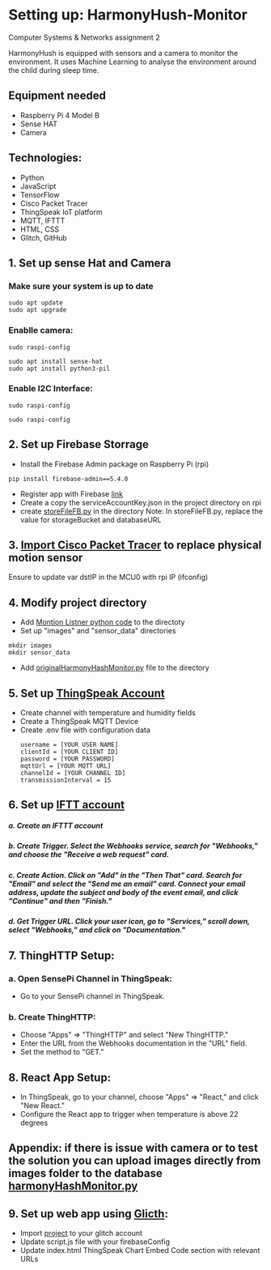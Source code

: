 # Setting up: HarmonyHush-Monitor 
Computer Systems &amp; Networks assignment 2

<p>HarmonyHush is equipped with sensors and a camera to monitor the environment. It uses Machine Learning to analyse the environment around the child during sleep time.</p>

## Equipment needed
- Raspberry Pi 4 Model B
- Sense HAT
- Camera

## Technologies:
- Python
- JavaScript
- TensorFlow
- Cisco Packet Tracer
- ThingSpeak IoT platform
- MQTT, IFTTT
- HTML, CSS
- Glitch, GitHub

## 1. Set up sense Hat and Camera
### Make sure your system is up to date 
```
sudo apt update
sudo apt upgrade
```

### Enablle camera:
```
sudo raspi-config

sudo apt install sense-hat
sudo apt install python3-pil
```
### Enable I2C Interface:
```
sudo raspi-config

sudo raspi-config
```

## 2. Set up Firebase Storrage

- Install the Firebase Admin package on Raspberry Pi (rpi)
```
pip install firebase-admin==5.4.0
```
- Register app with Firebase [link](https://firebase.google.com/docs/web/setup)
- Create a copy the serviceAccountKey.json in the project directory on rpi
- create [storeFileFB.py](https://github.com/Ruslan-Zhabskyi/HarmonyHush-Monitor/blob/main/storeFileFB.py) in the directory
Note: In storeFileFB.py, replace the value for storageBucket and databaseURL

## 3. [Import Cisco Packet Tracer](https://github.com/Ruslan-Zhabskyi/HarmonyHush-Monitor/blob/main/motion_detector.pkt) to replace physical motion sensor
Ensure to update var dstIP in the MCU0 with rpi IP (ifconfig)

## 4. Modify project directory
- Add [Montion Listner python code](https://github.com/Ruslan-Zhabskyi/HarmonyHush-Monitor/blob/main/udpMotionListner.py) to the directoty
- Set up "images" and "sensor_data" directories
```
mkdir images
mkdir sensor_data
```
- Add [originalHarmonyHashMonitor.py](https://github.com/Ruslan-Zhabskyi/HarmonyHush-Monitor/blob/main/originalHarmonyHashMonitor.py) file to the directory

## 5. Set up [ThingSpeak Account](https://thingspeak.com/)
- Create channel with temperature and humidity fields
- Create a ThingSpeak MQTT Device
- Create .env file with configuration data
  ```
  username = [YOUR USER NAME]
  clientId = [YOUR CLIENT ID]
  password = [YOUR PASSWORD]
  mqttUrl = [YOUR MQTT URL]
  channelId = [YOUR CHANNEL ID]
  transmissionInterval = 15
  ```
 ## 6. Set up [IFTT account](https://ifttt.com/explore)
  ##### a. Create an IFTTT account
  ##### b. Create Trigger. Select the Webhooks service, search for "Webhooks," and choose the "Receive a web request" card.
  ##### c. Create Action. Click on "Add" in the "Then That" card. Search for "Email" and select the "Send me an email" card. Connect your email address, update the subject and body of the event email, and click "Continue" and then "Finish."
  ##### d. Get Trigger URL. Click your user icon, go to "Services," scroll down, select "Webhooks," and click on "Documentation."

## 7. ThingHTTP Setup:

### a. Open SensePi Channel in ThingSpeak:
- Go to your SensePi channel in ThingSpeak.

### b. Create ThingHTTP:
- Choose "Apps" => "ThingHTTP" and select "New ThingHTTP."
- Enter the URL from the Webhooks documentation in the "URL" field.
- Set the method to "GET."

## 8. React App Setup:
- In ThingSpeak, go to your channel, choose "Apps" => "React," and click "New React."
- Configure the React app to trigger when temperature is above 22 degrees

## Appendix: if there is issue with camera or to test the solution you can upload images directly from images folder to the database [harmonyHashMonitor.py](https://github.com/Ruslan-Zhabskyi/HarmonyHush-Monitor/blob/main/harmonyHashMonitor.py)

 
## 9. Set up web app using [Glicth](https://glitch.com/):
- Import [project](https://github.com/Ruslan-Zhabskyi/HarmonyHashWebApp) to your glitch account
- Update script.js file with your firebaseConfig
- Update index.html ThingSpeak Chart Embed Code section with relevant URLs

